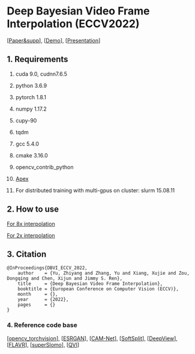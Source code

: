 # Deep Bayesian Video Frame Interpolation (ECCV2022)
[[Paper&supp](https://www.ecva.net/papers.php)],  [[Demo](https://youtu.be/8KvFwN1_3DY)],  [[Presentation](https://youtu.be/2quo-k0PcQ4)]

## 1. Requirements

1) cuda 9.0, cudnn7.6.5

2) python 3.6.9

3) pytorch 1.8.1

4) numpy 1.17.2

5) cupy-90

6) tqdm

7) gcc 5.4.0

8) cmake 3.16.0

9) opencv_contrib_python

10) [Apex](https://github.com/NVIDIA/apex) 

11) For distributed training with multi-gpus on cluster: slurm 15.08.11


## 2. How to use 
[For 8x interpolation](https://github.com/Oceanlib/DBVI/tree/main/DBVI_8x) 

[For 2x interpolation](https://github.com/Oceanlib/DBVI/tree/main/DBVI_2x)

## 3. Citation 
```
@InProceedings{DBVI_ECCV_2022,
    author    = {Yu, Zhiyang and Zhang, Yu and Xiang, Xujie and Zou, Dongqing and Chen, Xijun and Jimmy S. Ren},
    title     = {Deep Bayesian Video Frame Interpolation},
    booktitle = {European Conference on Computer Vision (ECCV)},
    month     = {},
    year      = {2022},
    pages     = {}
}
```

### 4. Reference code base 
[[opencv_torchvision](https://github.com/hityzy1122/opencv_transforms_torchvision)], 
[[ESRGAN](https://github.com/xinntao/ESRGAN)], 
[[CAM-Net](https://github.com/niopeng/CAM-Net/tree/main/code)], 
[[SoftSplit](https://github.com/sniklaus/softmax-splatting)], 
[[DeepView](https://github.com/Findeton/deepview)], 
[[FLAVR](https://github.com/tarun005/FLAVR)], 
[[superSlomo](https://github.com/avinashpaliwal/Super-SloMo)], 
[[QVI](https://sites.google.com/view/xiangyuxu/qvi_nips19)]

